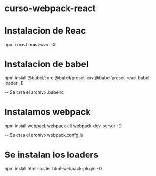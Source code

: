 # curso-webpack-react

# Instalacion de Reac
npm i react react-dom -S

# Instalacion de babel
 npm install @babel/core @babel/preset-env @babel/preset-react babel-loader -D

-- Se crea el archivo .babelrc

# Instalamos webpack
npm install webpack webpack-cli webpack-dev-server -D

-- Se crea el archivo webpack.confg.js

# Se instalan los loaders
npm install html-loader html-webpack-plugin -D